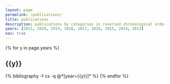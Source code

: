 ```yaml
---
layout: page
permalink: /publications/
title: publications
description: publications by categories in reversed chronological order; generated by jekyll-scholar.
years: [2021, 2020, 2019, 2018, 2017, 2016, 2015, 2014, 2013]
nav: true
---
```


<div class="publications">

{% for y in page.years %}
  <h2 class="year">{{y}}</h2>
  {% bibliography -f cs -q @*[year={{y}}]* %}
{% endfor %}

</div>